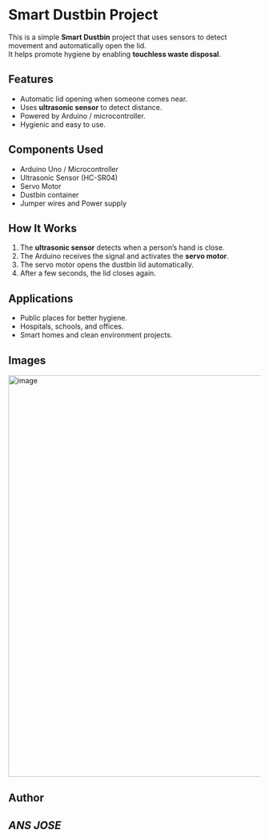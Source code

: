 #  Smart Dustbin Project  

This is a simple **Smart Dustbin** project that uses sensors to detect movement and automatically open the lid.  
It helps promote hygiene by enabling **touchless waste disposal**.  

##  Features
- Automatic lid opening when someone comes near.  
- Uses **ultrasonic sensor** to detect distance.  
- Powered by Arduino / microcontroller.  
- Hygienic and easy to use.  

##  Components Used
- Arduino Uno / Microcontroller  
- Ultrasonic Sensor (HC-SR04)  
- Servo Motor  
- Dustbin container  
- Jumper wires and Power supply  

##  How It Works
1. The **ultrasonic sensor** detects when a person’s hand is close.  
2. The Arduino receives the signal and activates the **servo motor**.  
3. The servo motor opens the dustbin lid automatically.  
4. After a few seconds, the lid closes again.  

##  Applications
- Public places for better hygiene.  
- Hospitals, schools, and offices.  
- Smart homes and clean environment projects.

## Images
<img width="600" height="800" alt="image" src="https://github.com/user-attachments/assets/559037e7-4318-499c-9218-2b014b1e6c13" />

##  Author
## *ANS JOSE*
